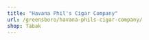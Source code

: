 ```yaml
---
title: "Havana Phil's Cigar Company"
url: /greensboro/havana-phils-cigar-company/
shop: Tabak
---
```

